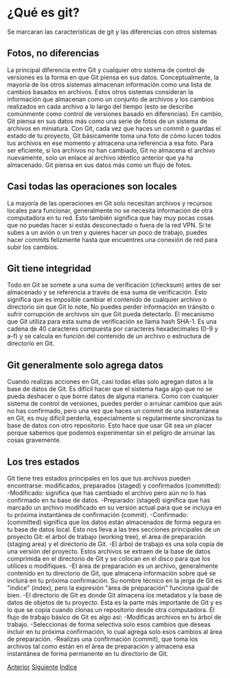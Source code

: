 # ¿Qué es git?
Se marcaran las caracteristicas de git y las diferencias con otros sistemas
## Fotos, no diferencias
La principal diferencia entre Git y cualquier otro sistema de control de versiones es la forma en que Git piensa en sus datos. Conceptualmente, la mayoría de los otros sistemas almacenan información como una lista de cambios basados en archivos. Estos otros sistemas consideran la información que almacenan como un conjunto de archivos y los cambios realizados en cada archivo a lo largo del tiempo (esto se describe comúnmente como control de versiones basado en diferencias). En cambio, Git piensa en sus datos más como una serie de fotos de un sistema de archivos en miniatura. Con Git, cada vez que haces un commit o guardas el estado de tu proyecto, Git básicamente toma una foto de cómo lucen todos tus archivos en ese momento y almacena una referencia a esa foto. Para ser eficiente, si los archivos no han cambiado, Git no almacena el archivo nuevamente, solo un enlace al archivo idéntico anterior que ya ha almacenado. Git piensa en sus datos más como un flujo de fotos. 
## Casi todas las operaciones son locales
La mayoría de las operaciones en Git solo necesitan archivos y recursos locales para funcionar, generalmente no se necesita información de otra computadora en tu red. Esto también significa que hay muy pocas cosas que no puedas hacer si estás desconectado o fuera de la red VPN. Si te subes a un avión o un tren y quieres hacer un poco de trabajo, puedes hacer commits felizmente hasta que encuentres una conexión de red para subir los cambios.
## Git tiene integridad
Todo en Git se somete a una suma de verificación (checksum) antes de ser almacenado y se referencia a través de esa suma de verificación. Esto significa que es imposible cambiar el contenido de cualquier archivo o directorio sin que Git lo note, No puedes perder información en tránsito o sufrir corrupción de archivos sin que Git pueda detectarlo. El mecanismo que Git utiliza para esta suma de verificación se llama hash SHA-1. Es una cadena de 40 caracteres compuesta por caracteres hexadecimales (0-9 y a-f) y se calcula en función del contenido de un archivo o estructura de directorio en Git.
## Git generalmente solo agrega datos
Cuando realizas acciones en Git, casi todas ellas solo agregan datos a la base de datos de Git. Es difícil hacer que el sistema haga algo que no se pueda deshacer o que borre datos de alguna manera. Como con cualquier sistema de control de versiones, puedes perder o arruinar cambios que aún no has confirmado, pero una vez que haces un commit de una instantánea en Git, es muy difícil perderla, especialmente si regularmente sincronizas tu base de datos con otro repositorio. Esto hace que usar Git sea un placer porque sabemos que podemos experimentar sin el peligro de arruinar las cosas gravemente.
## Los tres estados
Git tiene tres estados principales en los que tus archivos pueden encontrarse: modificados, preparados (staged) y confirmados (committed):
-Modificado: significa que has cambiado el archivo pero aún no lo has confirmado en tu base de datos.
-Preparado: (staged) significa que has marcado un archivo modificado en su versión actual para que se incluya en tu próxima instantánea de confirmación (commit).
-Confirmado: (committed) significa que los datos están almacenados de forma segura en tu base de datos local.
Esto nos lleva a las tres secciones principales de un proyecto Git: el árbol de trabajo (working tree), el área de preparación (staging area) y el directorio de Git.
-El árbol de trabajo es una sola copia de una versión del proyecto. Estos archivos se extraen de la base de datos comprimida en el directorio de Git y se colocan en el disco para que los utilices o modifiques.
-El área de preparación es un archivo, generalmente contenido en tu directorio de Git, que almacena información sobre qué se incluirá en tu próxima confirmación. Su nombre técnico en la jerga de Git es "índice" (index), pero la expresión "área de preparación" funciona igual de bien.
-El directorio de Git es donde Git almacena los metadatos y la base de datos de objetos de tu proyecto. Esta es la parte más importante de Git y es lo que se copia cuando clonas un repositorio desde otra computadora.
El flujo de trabajo básico de Git es algo así:
-Modificas archivos en tu árbol de trabajo.
-Seleccionas de forma selectiva solo esos cambios que deseas incluir en tu próxima confirmación, lo cual agrega solo esos cambios al área de preparación.
-Realizas una confirmación (commit), que toma los archivos tal como están en el área de preparación y almacena esa instantánea de forma permanente en tu directorio de Git.

[Anterior](Ch1.2.md)
[Siguiente](Ch1.4.md)
[Indice](README.md)
